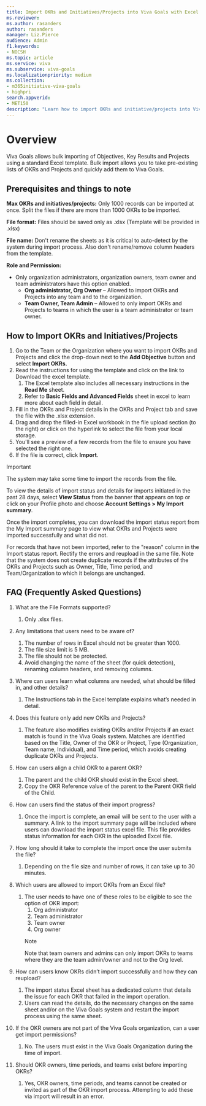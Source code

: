 ```yaml
---
title: Import OKRs and Initiatives/Projects into Viva Goals with Excel
ms.reviewer: 
ms.author: rasanders
author: rasanders
manager: Liz.Pierce     
audience: Admin
f1.keywords:
- NOCSH
ms.topic: article
ms.service: viva
ms.subservice: viva-goals
ms.localizationpriority: medium
ms.collection:  
- m365initiative-viva-goals
- highpri  
search.appverid:
- MET150
description: "Learn how to import OKRs and initiative/projects into Viva goals through a standard Excel Template"
---
```


# Overview 

Viva Goals allows bulk importing of Objectives, Key Results and Projects using a standard Excel template. Bulk import allows you to take pre-existing lists of OKRs and Projects and quickly add them to Viva Goals. 

## Prerequisites and things to note 

**Max OKRs and initiatives/projects:** Only 1000 records can be imported at once. Split the files if there are more than 1000 OKRs to be imported.

**File format:** Files should be saved only as .xlsx (Template will be provided in .xlsx)

**File name:** Don't rename the sheets as it is critical to auto-detect by the system during import process. Also don't rename/remove column headers from the template.

**Role and Permission:**

- Only organization administrators, organization owners, team owner and team administrators have this option enabled.
    - **Org administrator, Org Owner** – Allowed to import OKRs and Projects into any team and to the organization.
    - **Team Owner, Team Admin** – Allowed to only import OKRs and Projects to teams in which the user is a team administrator or team owner. 

## How to Import OKRs and Initiatives/Projects

1. Go to the Team or the Organization where you want to import OKRs and Projects and click  the drop-down next to the **Add Objective** button and select **Import OKRs.**
1. Read the instructions for using the template and click on the link to Download the excel template.
    1. The Excel template also includes all necessary instructions in the **Read Me** sheet.  
    1. Refer to **Basic Fields and Advanced Fields** sheet in excel to learn more about each field in detail.  
1. Fill in the OKRs and Project details in the OKRs and Project tab and save the file with the .xlsx extension.
1. Drag and drop the filled-in Excel workbook in the file upload section (to the right) or click on the hyperlink to select the file from your local storage.
1. You'll see a preview of a few records from the file to ensure you have selected the right one.
1. If the file is correct, click **Import**.

> [!IMPORTANT]
> The system may take some time to import the records from the file.

To view the details of import status and details for imports initiated in the past 28 days, select **View Status** from the banner that appears on top or click on your Profile photo and choose **Account Settings > My Import summary**.

Once the import completes, you can download the import status report from the My Import summary page to view what OKRs and Projects were imported successfully and what did not.

For records that have not been imported, refer to the "reason" column in the Import status report. Rectify the errors and reupload in the same file. Note that the system does not create duplicate records if the attributes of the OKRs and Projects such as Owner, Title, Time period, and Team/Organization to which it belongs are unchanged.

 ## FAQ (Frequently Asked Questions)

1. What are the File Formats supported? 
    1. Only .xlsx files.

1. Any limitations that users need to be aware of? 
    1. The number of rows in Excel should not be greater than 1000. 
    1. The file size limit is 5 MB. 
    1. The file should not be protected. 
    1. Avoid changing the name of the sheet (for quick detection), renaming column headers, and removing columns. 

1. Where can users learn what columns are needed, what should be filled in, and other details? 
    1. The Instructions tab in the Excel template explains what’s needed in detail.

1. Does this feature only add new OKRs and Projects? 
    1. The feature also modifies existing OKRs and/or Projects if an exact match is found in the Viva Goals system. Matches are identified based on the Title, Owner of the OKR or Project, Type (Organization, Team name, Individual), and Time period, which avoids creating duplicate OKRs and Projects.

1. How can users align a child OKR to a parent OKR? 
    1. The parent and the child OKR should exist in the Excel sheet.  
    1. Copy the OKR Reference value of the parent to the Parent OKR field of the Child.

1. How can users find the status of their import progress? 
    1. Once the import is complete, an email will be sent to the user with a summary. A link to the import summary page will be included where users can download the import status excel file. This file provides status information for each OKR in the uploaded Excel file. 

1. How long should it take to complete the import once the user submits the file? 
    1. Depending on the file size and number of rows, it can take up to 30 minutes. 

1. Which users are allowed to import OKRs from an Excel file? 
    1. The user needs to have one of these roles to be eligible to see the option of OKR import: 
        1. Org administrator 
        1. Team administrator 
        1. Team owner 
        1. Org owner 
        > [!NOTE]
        > Note that team owners and admins can only import OKRs to teams where they are the team admin/owner and not to the Org level. 

1. How can users know OKRs didn’t import successfully and how they can reupload? 
    1. The import status Excel sheet has a dedicated column that details the issue for each OKR that failed in the import operation. 
    1. Users can read the details, do the necessary changes on the same sheet and/or on the Viva Goals system and restart the import process using the same sheet. 

1. If the OKR owners are not part of the Viva Goals organization, can a user get import permissions? 
    1. No. The users must exist in the Viva Goals Organization during the time of import. 

1. Should OKR owners, time periods, and teams exist before importing OKRs? 
    1. Yes, OKR owners, time periods, and teams cannot be created or invited as part of the OKR import process. Attempting to add these via import will result in an error.
